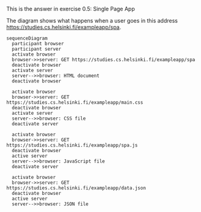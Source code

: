 This is the answer in exercise 0.5: Single Page App 

The diagram shows what happens when a user goes in this address https://studies.cs.helsinki.fi/exampleapp/spa. 

```mermaid
sequenceDiagram
  participant browser
  participant server
  activate browser
  browser->>server: GET https://studies.cs.helsinki.fi/exampleapp/spa
  deactivate browser
  activate server
  server-->>browser: HTML document
  deactivate browser

  activate browser
  browser->>server: GET https://studies.cs.helsinki.fi/exampleapp/main.css
  deactivate browser
  activate server
  server-->>browser: CSS file
  deactivate server

  activate browser
  browser->>server: GET https://studies.cs.helsinki.fi/exampleapp/spa.js
  deactivate browser
  active server
  server-->>browser: JavaScript file
  deactivate server

  activate browser
  browser->>server: GET https://studies.cs.helsinki.fi/exampleapp/data.json
  deactivate browser
  active server
  server-->>browser: JSON file

```
